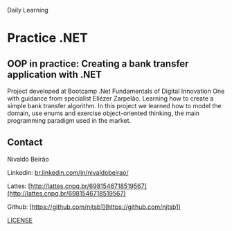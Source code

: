 Daily Learning

# Practice .NET

## OOP in practice: Creating a bank transfer application with .NET

Project developed at Bootcamp .Net Fundamentals of Digital Innovation One with guidance from specialist Eliézer Zarpelão.
Learning how to create a simple bank transfer algorithm.
In this project we learned how to model the domain, use enums and exercise object-oriented thinking, the main programming paradigm used in the market.

## Contact

Nivaldo Beirão

Linkedin:  [br.linkedin.com/in/nivaldobeirao/](http://br.linkedin.com/in/nivaldobeirao/)

Lattes:  [http://lattes.cnpq.br/6981546718519567](http://lattes.cnpq.br/6981546718519567)

Github:  [https://github.com/njtsb1](https://github.com/njtsb1)

[LICENSE](./LICENSE)
